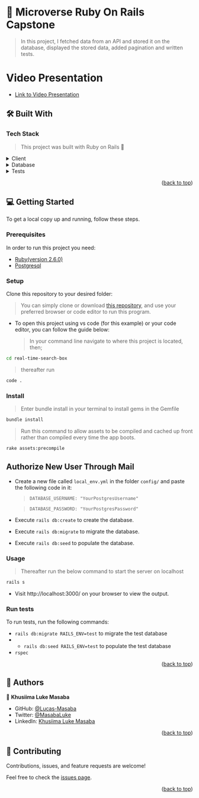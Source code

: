 <a name="readme-top"></a>

<!-- PROJECT DESCRIPTION -->

# 📖 Microverse Ruby On Rails Capstone <a name="about-project"></a>

> In this project, I fetched data from an API and stored it on the database, displayed the stored data, added pagination and written tests.


# Video Presentation
- [Link to Video Presentation](https://www.loom.com/share/9e4b886bcb4a4d4a9229f17779dbb6fc)

## 🛠 Built With <a name="built-with"></a>

### Tech Stack <a name="tech-stack"></a>

> This project was built with Ruby on Rails 💎

<details>
  <summary>Client</summary>
  <ul>
    <li><a href="https://rubyonrails.org/">Ruby on Rails</a></li>
  </ul>
</details>

<details>
<summary>Database</summary>
  <ul>
    <li><a href="https://www.postgresql.org/">PostgreSQL</a></li>
  </ul>
</details>

<details>
<summary>Tests</summary>
  <ul>
    <li><a href="https://rspec.info/">Rspec</a></li>
    <li><a href="https://teamcapybara.github.io/capybara/">Capybara</a></li>
  </ul>
</details>

<p align="right">(<a href="#readme-top">back to top</a>)</p>

<!-- LIVE DEMO -->

<!-- ## 🚀 Live Demo <a name="live-demo"></a>

> Below is a link to a live demo of the website deployed with [railway](https://railway.app/).

- [Live Demo Link](https://real-time-search-box-production.up.railway.app/articles)

<p align="right">(<a href="#readme-top">back to top</a>)</p> -->

<!-- GETTING STARTED -->

## 💻 Getting Started <a name="getting-started"></a>


To get a local copy up and running, follow these steps.

### Prerequisites

In order to run this project you need:

- [Ruby(version 2.6.0)](https://www.ruby-lang.org/en/news/2022/04/12/ruby-2-6-0-released/)
- [Postgresql](https://www.postgresql.org/download/)

### Setup

Clone this repository to your desired folder:

> You can simply clone or download [this repository](https://github.com/Lucas-Masaba/microverse-ror-take-home.git), and use your preferred browser or code editor to run this program.
- To open this project using vs code (for this example) or your code editor, you can follow the guide below:
  > In your command line navigate to where this project is located, then;
```bash
cd real-time-search-box
```

> thereafter run
```bash
code .
```

### Install

> Enter bundle install in your terminal to install gems in the Gemfile
```bash
bundle install
```

> Run this command to allow assets to be compiled and cached up front rather than compiled every time the app boots.
```bash
rake assets:precompile
```

## Authorize New User Through Mail

- Create a new file called `local_env.yml` in the folder `config/` and paste the following code in it:
  > `DATABASE_USERNAME: "YourPostgresUsername"`

  > `DATABASE_PASSWORD: "YourPostgresPassword"`


- Execute `rails db:create` to create the database.
- Execute `rails db:migrate` to migrate the database.
- Execute `rails db:seed` to populate the database.

### Usage

> Thereafter run the below command to start the server on localhost
```bash
rails s 
```

- Visit http://localhost:3000/ on your browser to view the output.
### Run tests

To run tests, run the following commands:
- `rails db:migrate RAILS_ENV=test` to migrate the test database
- - `rails db:seed RAILS_ENV=test` to populate the test database
- `rspec`

<p align="right">(<a href="#readme-top">back to top</a>)</p>

<!-- AUTHORS -->

## 👥 Authors <a name="authors"></a>

👤 **Khusiima Luke Masaba**

- GitHub: [@Lucas-Masaba](https://github.com/Lucas-Masaba)
- Twitter: [@MasabaLuke](https://twitter.com/MasabaLuke)
- LinkedIn: [Khusiima Luke Masaba](https://linkedin.com/in/khusiima-luke-masaba)

<p align="right">(<a href="#readme-top">back to top</a>)</p>

## 🤝 Contributing <a name="contributing"></a>

Contributions, issues, and feature requests are welcome!

Feel free to check the [issues page](../../issues/).

<p align="right">(<a href="#readme-top">back to top</a>)</p>

<!-- SUPPORT -->

<!-- ACKNOWLEDGEMENTS -->

<!-- LICENSE -->

